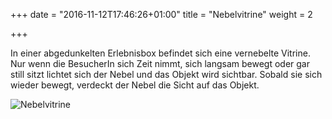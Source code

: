 +++
date = "2016-11-12T17:46:26+01:00"
title = "Nebelvitrine"
weight = 2

+++

In einer abgedunkelten Erlebnisbox befindet sich eine vernebelte Vitrine.
Nur wenn die BesucherIn sich Zeit nimmt, sich langsam bewegt oder gar still sitzt lichtet sich der Nebel und das Objekt wird sichtbar.
Sobald sie sich wieder bewegt, verdeckt der Nebel die Sicht auf das Objekt.

![Nebelvitrine](/museomix/public/img/6-NebelVitrine.png)